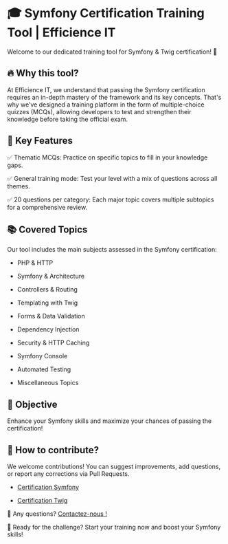 # 🎓 Symfony Certification Training Tool | Efficience IT

Welcome to our dedicated training tool for Symfony & Twig certification! 🚀

## 🔥 Why this tool?

At Efficience IT, we understand that passing the Symfony certification requires an in-depth mastery of the framework and its key concepts. That's why we’ve designed a training platform in the form of multiple-choice quizzes (MCQs), allowing developers to test and strengthen their knowledge before taking the official exam.

## 🎯 Key Features

✅ Thematic MCQs: Practice on specific topics to fill in your knowledge gaps.

✅ General training mode: Test your level with a mix of questions across all themes.

✅ 20 questions per category: Each major topic covers multiple subtopics for a comprehensive review.

## 📚 Covered Topics

Our tool includes the main subjects assessed in the Symfony certification:

- PHP & HTTP
    
- Symfony & Architecture
    
- Controllers & Routing
    
- Templating with Twig
    
- Forms & Data Validation
    
- Dependency Injection
    
- Security & HTTP Caching
    
- Symfony Console
    
- Automated Testing
    
- Miscellaneous Topics
    
## 🎯 Objective

Enhance your Symfony skills and maximize your chances of passing the certification!

## 📌 How to contribute?

We welcome contributions! You can suggest improvements, add questions, or report any corrections via Pull Requests.

-   [Certification Symfony](https://github.com/efficience-it/certification-symfony)
    
-   [Certification Twig](https://github.com/efficience-it/certification-twig)
    
📩 Any questions? [Contactez-nous !](https://www.itefficience.com/contact)

🚀 Ready for the challenge? Start your training now and boost your Symfony skills!
